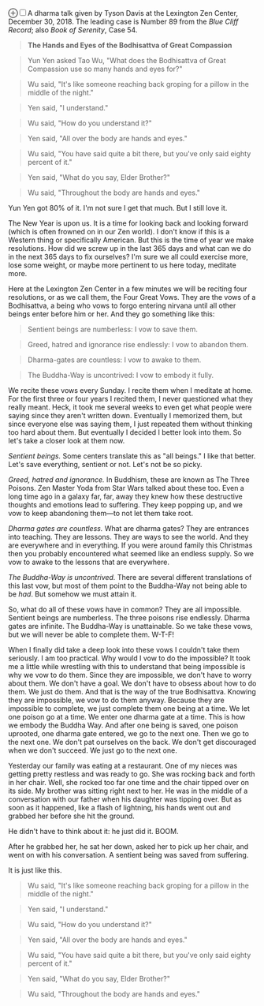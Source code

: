 <label for="mn-intro-four" class="margin-toggle">&#8853;</label><input type="checkbox" id="mn-intro-four" class="margin-toggle"/><span class="marginnote">A dharma talk given by Tyson Davis at the Lexington Zen Center, December 30, 2018.  The leading case is Number 89 from the *Blue Cliff Record*; also *Book of Serenity*, Case 54.</span>
<!-- more -->

>**The Hands and Eyes of the Bodhisattva of Great Compassion**


>Yun Yen asked Tao Wu, "What does the Bodhisattva of Great Compassion use so many hands and eyes for?"

>Wu said, "It's like someone reaching back groping for a pillow in the middle of the night."

>Yen said, "I understand."

>Wu said, "How do you understand it?"

>Yen said, "All over the body are hands and eyes."

>Wu said, "You have said quite a bit there, but you've only said eighty percent of it."

>Yen said, "What do you say, Elder Brother?"

>Wu said, "Throughout the body are hands and eyes."

Yun Yen got 80% of it. I'm not sure I get that much. But I still love it.

The New Year is upon us. It is a time for looking back and looking forward (which is often frowned on in our Zen world). I don't know if this is a Western thing or specifically American. But this is the time of year we make resolutions. How did we screw up in the last 365 days and what can we do in the next 365 days to fix ourselves? I'm sure we all could exercise more, lose some weight, or maybe more pertinent to us here today, meditate more. 

Here at the Lexington Zen Center in a few minutes we will be reciting four resolutions, or as we call them, the Four Great Vows. They are the vows of a Bodhisattva, a being who vows to forgo entering nirvana until all other beings enter before him or her. And they go something like this:


>Sentient beings are numberless: I vow to save them.

>Greed, hatred and ignorance rise endlessly: I vow to abandon them.

>Dharma-gates are countless: I vow to awake to them.

>The Buddha-Way is uncontrived: I vow to embody it fully.

We recite these vows every Sunday. I recite them when I meditate at home.  For the first three or four years I recited them, I never questioned what they really meant.  Heck, it took me several weeks to even get what people were saying since they aren't written down. Eventually I memorized them, but since everyone else was saying them, I just repeated them without thinking too hard about them. But eventually I decided I better look into them. So let's take a closer look at them now.

*Sentient beings.* Some centers translate this as "all beings." I like that better. Let's save everything, sentient or not. Let's not be so picky. 

*Greed, hatred and ignorance.* In Buddhism, these are known as The Three Poisons. Zen Master Yoda from Star Wars talked about these too. Even a long time ago in a galaxy far, far, away they knew how these destructive thoughts and emotions lead to suffering. They keep popping up, and we vow to keep abandoning them&mdash;to not let them take root.

*Dharma gates are countless.* What are dharma gates? They are entrances into teaching. They are lessons. They are ways to see the world. And they are everywhere and in everything. If you were around family this Christmas then you probably encountered what seemed like an endless supply. So we vow to awake to the lessons that are everywhere.

*The Buddha-Way is uncontrived.* There are several different translations of this last vow, but most of them point to the Buddha-Way not being able to be *had*. But somehow we must attain it.

So, what do all of these vows have in common? They are all impossible. Sentient beings are numberless. The three poisons rise endlessly. Dharma gates are infinite. The Buddha-Way is unattainable. So we take these vows, but we will never be able to complete them. W-T-F!

When I finally did take a deep look into these vows I couldn't take them seriously. I am too practical. Why would I vow to do the impossible? It took me a little while wrestling with this to understand that being impossible is why we vow to do them. Since they are impossible, we don't have to worry about them. We don't have a goal. We don't have to obsess about how to do them. We just do them. And that is the way of the true Bodhisattva. Knowing they are impossible, we vow to do them anyway. Because they are impossible to complete, we just complete them one being at a time. We let one poison go at a time. We enter one dharma gate at a time. This is how we embody the Buddha Way. And after one being is saved, one poison uprooted, one dharma gate entered, we go to the next one. Then we go to the next one. We don't pat ourselves on the back. We don't get discouraged when we don't succeed. We just go to the next one. 

Yesterday our family was eating at a restaurant. One of my nieces was getting pretty restless and was ready to go. She was rocking back and forth in her chair. Well, she rocked too far one time and the chair tipped over on its side. My brother was sitting right next to her. He was in the middle of a conversation with our father when his daughter was tipping over. But as soon as it happened, like a flash of lightning, his hands went out and grabbed her before she hit the ground.

He didn't have to think about it:  he just did it. BOOM.

After he grabbed her, he sat her down, asked her to pick up her chair, and went on with his conversation. A sentient being was saved from suffering.

It is just like this.

>Wu said, "It's like someone reaching back groping for a pillow in the middle of the night."

>Yen said, "I understand."

>Wu said, "How do you understand it?"

>Yen said, "All over the body are hands and eyes."

>Wu said, "You have said quite a bit there, but you've only said eighty percent of it."

>Yen said, "What do you say, Elder Brother?"

>Wu said, "Throughout the body are hands and eyes."











